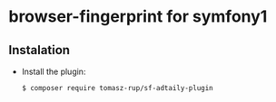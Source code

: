 # browser-fingerprint for symfony1

## Instalation

  * Install the plugin:

    ~~~sh
    $ composer require tomasz-rup/sf-adtaily-plugin
    ~~~
